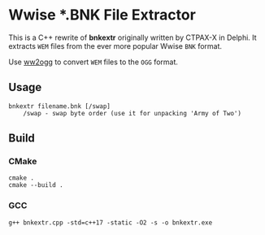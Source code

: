# Wwise *.BNK File Extractor

This is a C++ rewrite of **bnkextr** originally written by CTPAX-X in Delphi.
It extracts `WEM` files from the ever more popular Wwise `BNK` format.

Use [ww2ogg](https://github.com/hcs64/ww2ogg) to convert `WEM` files to the `OGG` format.

## Usage

```
bnkextr filename.bnk [/swap]
    /swap - swap byte order (use it for unpacking 'Army of Two')
```

## Build

### CMake

```
cmake .
cmake --build .
```

### GCC

```
g++ bnkextr.cpp -std=c++17 -static -O2 -s -o bnkextr.exe
```
